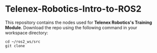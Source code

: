 # Telenex-Robotics-Intro-to-ROS2

This repository contains the nodes used for **Telenex Robotics's Training Module**. 
Download the repo using the following command in your workspace directory:
```
cd ~/ros2_ws/src
git clone
```
